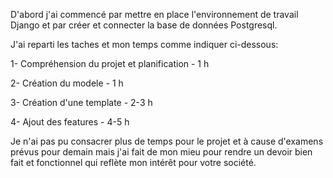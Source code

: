 D'abord j'ai commencé par mettre en place l'environnement de travail Django et par créer et connecter la base de données Postgresql.

J'ai reparti les taches et mon temps comme indiquer ci-dessous:

1- Compréhension du projet et planification - 1 h

2- Création du modele - 1 h

3- Création d'une template - 2-3 h

4- Ajout des features - 4-5 h

Je n'ai pas pu consacrer plus de temps pour le projet et à cause d'examens prévus pour demain mais j'ai fait de mon mieu pour rendre un devoir bien fait et fonctionnel qui reflète mon intérêt pour votre société.
